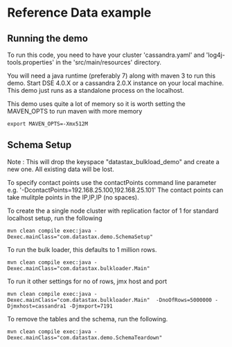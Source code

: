 Reference Data example
========================================================


## Running the demo 

To run this code, you need to have your cluster 'cassandra.yaml' and 'log4j-tools.properties' in the 'src/main/resources' directory.

You will need a java runtime (preferably 7) along with maven 3 to run this demo. Start DSE 4.0.X or a cassandra 2.0.X instance on your local machine. This demo just runs as a standalone process on the localhost.

This demo uses quite a lot of memory so it is worth setting the MAVEN_OPTS to run maven with more memory

    export MAVEN_OPTS=-Xmx512M


## Schema Setup
Note : This will drop the keyspace "datastax_bulkload_demo" and create a new one. All existing data will be lost. 

To specify contact points use the contactPoints command line parameter e.g. '-DcontactPoints=192.168.25.100,192.168.25.101'
The contact points can take mulitple points in the IP,IP,IP (no spaces).

To create the a single node cluster with replication factor of 1 for standard localhost setup, run the following

    mvn clean compile exec:java -Dexec.mainClass="com.datastax.demo.SchemaSetup"

To run the bulk loader, this defaults to 1 million rows.

    mvn clean compile exec:java -Dexec.mainClass="com.datastax.bulkloader.Main" 
    
To run it other settings for no of rows, jmx host and port

	mvn clean compile exec:java -Dexec.mainClass="com.datastax.bulkloader.Main"  -DnoOfRows=5000000 -Djmxhost=cassandra1 -Djmxport=7191    
	
To remove the tables and the schema, run the following.

    mvn clean compile exec:java -Dexec.mainClass="com.datastax.demo.SchemaTeardown"
	
